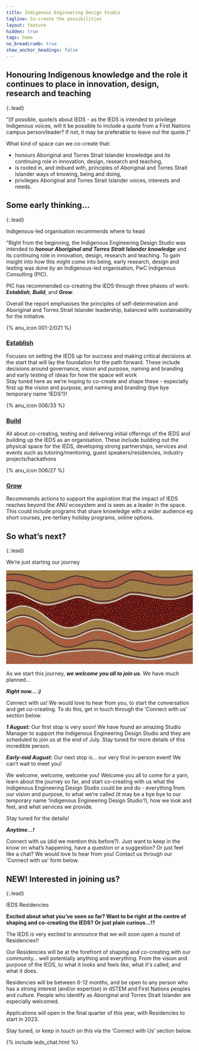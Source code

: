 ```yaml
---
title: Indigenous Engineering Design Studio
tagline: Co-create the possibilities
layout: feature
hidden: true
tags: home
no_breadcrumb: true
show_anchor_headings: false
---
```


## Honouring Indigenous knowledge and the role it continues to place in innovation, design, research and teaching

{:.lead}

“[If possible, quote/s about IEDS - as the IEDS is intended to privilege Indigenous voices, will it be possible to include a quote from a First Nations campus person/leader? If not, it may be preferable to leave out the quote.]”

What kind of space can we co-create that:
 - honours Aboriginal and Torres Strait Islander knowledge and its continuing role in innovation, design, research and teaching, 
 - is rooted in, and imbued with, principles of Aboriginal and Torres Strait Islander ways of knowing, being and doing,
 - privileges Aboriginal and Torres Strait Islander voices, interests and needs.


## Some early thinking...

{:.lead}

Indigenous-led organisation recommends where to head

“Right from the beginning, the Indigenous Engineering Design Studio was intended to ***honour Aboriginal and Torres Strait Islander knowledge*** and its continuing role in innovation, design, research and teaching. To gain insight into how this might come into being, early research, design and testing was done by an Indigenous-led organisation, PwC Indigenous Consulting (PIC). 

PIC has recommended co-creating the IEDS through three phases of work: ***Establish***, ***Build***, and ***Grow***. 

Overall the report emphasises the principles of self-determination and Aboriginal and Torres Strait Islander leadership, balanced with sustainability for the initiative. 

<style>
/* FIXME (duplicated across from cybernetics homepage) */
.img-container {
  display: grid;
  place-items: center;
}
.img-container img {
  width: 50%;
  margin-bottom: 1rem;
}
</style>

<div class="grid grid--3">
  <article markdown="1">

{% anu_icon 001-2/021 %}

### [Establish](#)

Focuses on setting the IEDS up for success and making critical decisions at the start that will lay the foundation for the path forward. These include decisions around governance, vision and purpose, naming and branding and early testing of ideas for how the space will work  
Stay tuned here as we’re hoping to co-create and shape these - especially first up the vision and purpose, and naming and branding (bye bye temporary name ‘IEDS’!)! 

  </article>

  <article markdown="1">

{% anu_icon 006/33 %}

### [Build](#)

All about co-creating, testing and delivering initial offerings of the IEDS and building up the IEDS as an organisation. These include building out the physical space for the IEDS, developing strong partnerships, services and events such as tutoring/mentoring, guest speakers/residencies, industry projects/hackathons 

  </article>

  <article markdown="1">

{% anu_icon 006/27 %}

### [Grow](#)

Recommends actions to support the aspiration that the impact of IEDS reaches beyond the ANU ecosystem and is seen as a leader in the space. This could include programs that share knowledge with a wider audience eg short courses, pre-tertiary holiday programs, online options.

  </article>

</div>

## So what’s next?

{:.lead}

We’re just starting our journey

![Banner Image for Residencies](assets/images/IEDS%20-%20Residencies%20banner.png)

As we start this journey, ***we welcome you all to join us***. We have much planned...

***Right now... :)***

Connect with us! We would love to hear from you, to start the conversation and get co-creating. To do this, get in touch through the ‘Connect with us’ section below. 

***1 August:*** Our first stop is very soon! We have found an amazing Studio Manager to support the Indigenous Engineering Design Studio and they are scheduled to join us at the end of July. Stay tuned for more details of this incredible person.

***Early-mid August:*** Our next stop is… our very first in-person event! We can’t wait to meet you!

We welcome, welcome, welcome you! Welcome you all to come for a yarn, learn about the journey so far, and start co-creating with us what the Indigenous Engineering Design Studio could be and do - everything from our vision and purpose, to what we’re called (it may be a bye bye to our temporary name ‘Indigenous Engineering Design Studio’!), how we look and feel, and what services we provide.

Stay tuned for the details! 

***Anytime...!***

Connect with us (did we mention this before?). Just want to keep in the know on what’s happening, have a question or a suggestion? Or just feel like a chat? We would love to hear from you! Contact us through our ‘Connect with us’ form below. 

## NEW! Interested in joining us?

{:.lead}

IEDS Residencies

**Excited about what you’ve seen so far? Want to be right at the centre of shaping and co-creating the IEDS? Or just plain curious...!?**

The IEDS is very excited to announce that we will soon open a round of Residencies!!

Our Residencies will be at the forefront of shaping and co-creating with our community… well potentially anything and everything. From the vision and purpose of the IEDS, to what it looks and feels like, what it's called, and what it does.

Residencies will be between 6-12 months, and be open to any person who has a strong interest (and/or expertise) in dSTEM and First Nations peoples and culture. People who identify as Aboriginal and Torres Strait Islander are especially welcomed.

Applications will open in the final quarter of this year, with Residencies to start in 2023.

Stay tuned, or keep in touch on this via the ‘Connect with Us’ section below. 

{% include ieds_chat.html %}